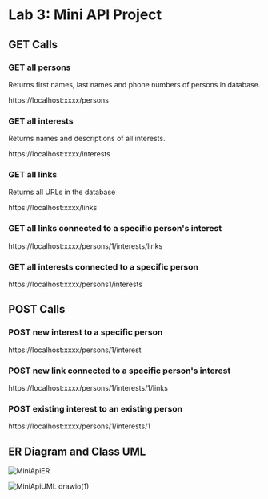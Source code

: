 # Lab 3: Mini API Project

## GET Calls

### GET all persons

Returns first names, last names and phone numbers of persons in database.

https://localhost:xxxx/persons

### GET all interests

Returns names and descriptions of all interests.

https://localhost:xxxx/interests

### GET all links

Returns all URLs in the database

https://localhost:xxxx/links

### GET all links connected to a specific person's interest

https://localhost:xxxx/persons/1/interests/links

### GET all interests connected to a specific person

https://localhost:xxxx/persons1/interests

## POST Calls

### POST new interest to a specific person

https://localhost:xxxx/persons/1/interest

### POST new link connected to a specific person's interest

https://localhost:xxxx/persons/1/interests/1/links

### POST existing interest to an existing person

https://localhost:xxxx/persons/1/interests/1

## ER Diagram and Class UML

![MiniApiER](https://github.com/seanie1995/Lab-3-Mini-API/assets/119659530/b0fffb94-6fca-4440-9c43-44b2103c90fc)

![MiniApiUML drawio(1)](https://github.com/seanie1995/Lab-3-Mini-API/assets/119659530/96670844-68d0-49d8-8295-3a5d704d7b88)


